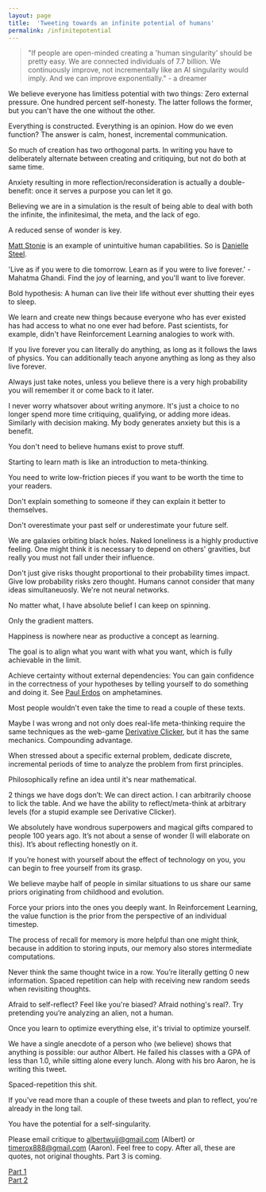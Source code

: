 ```yaml
---
layout: page
title:  'Tweeting towards an infinite potential of humans'
permalink: /infinitepotential
---
```

> "If people are open-minded creating a 'human singularity' should be pretty easy. We are connected individuals of 7.7 billion. We continuously improve, not incrementally like an AI singularity would imply. And we can improve exponentially." - a dreamer



We believe everyone has limitless potential with two things: Zero external pressure. One hundred percent self-honesty. The latter follows the former, but you can't have the one without the other.

Everything is constructed. Everything is an opinion. How do we even function? The answer is calm, honest, incremental communication. 

So much of creation has two orthogonal parts. In writing you have to deliberately alternate between creating and critiquing, but not do both at same time.

Anxiety resulting in more reflection/reconsideration is actually a double-benefit: once it serves a purpose you can let it go. 

Believing we are in a simulation is the result of being able to deal with both the infinite, the infinitesimal, the meta, and the lack of ego.

A reduced sense of wonder is key.

[Matt Stonie](https://www.youtube.com/channel/UCd1fLoVFooPeWqCEYVUJZqg) is an example of unintuitive human capabilities. So is [Danielle Steel](https://www.glamour.com/story/danielle-steel-books-interview).


'Live as if you were to die tomorrow. Learn as if you were to live forever.' -Mahatma Ghandi. Find the joy of learning, and you'll want to live forever. 

Bold hypothesis: A human can live their life without ever shutting their eyes to sleep.


We learn and create new things because everyone who has ever existed has had access to what no one ever had before. Past scientists, for example, didn't have Reinforcement Learning analogies to work with.

If you live forever you can literally do anything, as long as it follows the laws of physics. You can additionally teach anyone anything as long as they also live forever.

Always just take notes, unless you believe there is a very high probability you will remember it or come back to it later.

I never worry whatsover about writing anymore. It's just a choice to no longer spend more time critiquing, qualifying, or adding more ideas. Similarly with decision making. My body generates anxiety but this is a benefit.

You don't need to believe humans exist to prove stuff.

Starting to learn math is like an introduction to meta-thinking.

You need to write low-friction pieces if you want to be worth the time to your readers.

Don't explain something to someone if they can explain it better to themselves.

Don't overestimate your past self or underestimate your future self.

We are galaxies orbiting black holes. Naked loneliness is a highly productive feeling. One might think it is necessary to depend on others' gravities, but really you must not fall under their influence.

Don't just give risks thought proportional to their probability times impact. Give low probability risks zero thought. Humans cannot consider that many ideas simultaneuosly. We're not neural networks.

No matter what, I have absolute belief I can keep on spinning.

Only the gradient matters.

Happiness is nowhere near as productive a concept as learning.

The goal is to align what you want with what you want, which is fully achievable in the limit.

Achieve certainty without external dependencies: You can gain confidence in the correctness of your hypotheses by telling yourself to do something and doing it. See [Paul Erdos](https://en.wikipedia.org/wiki/Paul_Erd%C5%91s) on amphetamines.

Most people wouldn't even take the time to read a couple of these texts.

Maybe I was wrong and not only does real-life meta-thinking require the same techniques as the web-game [Derivative Clicker](https://gzgreg.github.io/DerivativeClicker/), but it has the same mechanics. Compounding advantage.

When stressed about a specific external problem, dedicate discrete, incremental periods of time to analyze the problem from first principles.

Philosophically refine an idea until it's near mathematical.

2 things we have dogs don’t: We can direct action. I can arbitrarily choose to lick the table. And we have the ability to reflect/meta-think at arbitrary levels (for a stupid example see Derivative Clicker).

We absolutely have wondrous superpowers and magical gifts compared to people 100 years ago. It’s not about a sense of wonder (I will elaborate on this). It’s about reflecting honestly on it.

If you’re honest with yourself about the effect of technology on you, you can begin to free yourself from its grasp.

We believe maybe half of people in similar situations to us share our same priors originating from childhood and evolution.

Force your priors into the ones you deeply want. In Reinforcement Learning, the value function is the prior from the perspective of an individual timestep. 

The process of recall for memory is more helpful than one might think, because in addition to storing inputs, our memory also stores intermediate computations.

Never think the same thought twice in a row. You’re literally getting 0 new information. Spaced repetition can help with receiving new random seeds when revisiting thoughts.

Afraid to self-reflect? Feel like you're biased? Afraid nothing's real?. Try pretending you’re analyzing an alien, not a human.

Once you learn to optimize everything else, it's trivial to optimize yourself.

We have a single anecdote of a person who (we believe) shows that anything is possible: our author Albert. He failed his classes with a GPA of less than 1.0, while sitting alone every lunch. Along with his bro Aaron, he is writing this tweet.

Spaced-repetition this shit.

If you've read more than a couple of these tweets and plan to reflect, you're already in the long tail.

You have the potential for a self-singularity.


Please email critique to <albertwujj@gmail.com> (Albert) or <timerox888@gmail.com> (Aaron). Feel free to copy. After all, these are quotes, not original thoughts. Part 3 is coming.

[Part 1](http://amathematicalworld.com/infinitepotential)  
[Part 2](http://amathematicalworld.com/infinitepotential2)